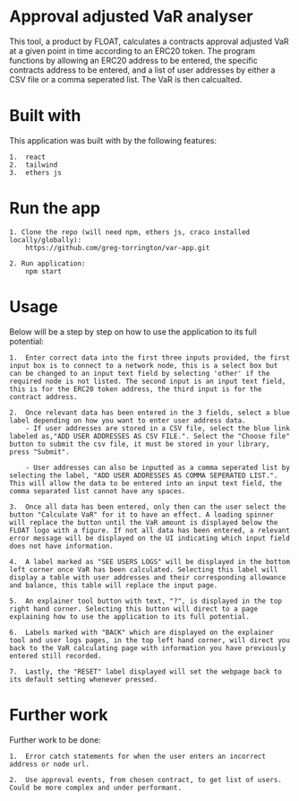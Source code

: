 # Approval adjusted VaR analyser
This tool, a product by FLOAT, calculates a contracts approval adjusted VaR at a given point
in time according to an ERC20 token. The program functions by allowing
an ERC20 address to be entered, the specific contracts address to be
entered, and a list of user addresses by either a CSV file or a comma seperated
list. The VaR is then calcualted.

# Built with
This application was built with by the following features:

    1.  react
    2.  tailwind
    3.  ethers js

# Run the app
    1. Clone the repo (will need npm, ethers js, craco installed locally/globally): 
        https://github.com/greg-torrington/var-app.git
    
    2. Run application: 
        npm start

# Usage
Below will be a step by step on how to use the application to its full potential:
    
    1.  Enter correct data into the first three inputs provided, the first input box is to connect to a network node, this is a select box but can be changed to an input text field by selecting 'other' if the required node is not listed. The second input is an input text field, this is for the ERC20 token address, the third input is for the contract address. 

    2.  Once relevant data has been entered in the 3 fields, select a blue label depending on how you want to enter user address data. 
        - If user addresses are stored in a CSV file, select the blue link labeled as,"ADD USER ADDRESSES AS CSV FILE.". Select the "Choose file" button to submit the csv file, it must be stored in your library, press "Submit".

        - User addresses can also be inputted as a comma seperated list by selecting the label, "ADD USER ADDRESSES AS COMMA SEPERATED LIST.". This will allow the data to be entered into an input text field, the comma separated list cannot have any spaces.

    3.  Once all data has been entered, only then can the user select the button "Calculate VaR" for it to have an effect. A loading spinner will replace the button until the VaR amount is displayed below the FLOAT logo with a figure. If not all data has been entered, a relevant error message will be displayed on the UI indicating which input field does not have information.

    4.  A label marked as "SEE USERS LOGS" will be displayed in the bottom left corner once VaR has been calculated. Selecting this label will display a table with user addresses and their corresponding allowance and balance, this table will replace the input page.

    5.  An explainer tool button with text, "?", is displayed in the top right hand corner. Selecting this button will direct to a page explaining how to use the application to its full potential.

    6.  Labels marked with "BACK" which are displayed on the explainer tool and user logs pages, in the top left hand corner, will direct you back to the VaR calculating page with information you have previously entered still recorded.

    7.  Lastly, the "RESET" label displayed will set the webpage back to its default setting whenever pressed.

# Further work
Further work to be done:

    1.  Error catch statements for when the user enters an incorrect address or node url.
    
    2.  Use approval events, from chosen contract, to get list of users. Could be more complex and under performant. 